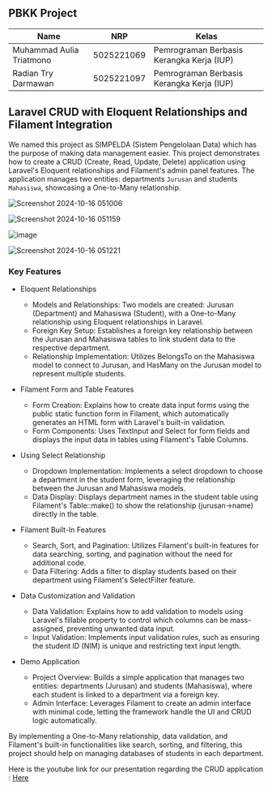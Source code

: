 
## PBKK Project

| Name           | NRP        | Kelas     |
| ---            | ---        | ----------|
| Muhammad Aulia Triatmono | 5025221069 | Pemrograman Berbasis Kerangka Kerja (IUP) |
| Radian Try Darmawan | 5025221097 | Pemrograman Berbasis Kerangka Kerja (IUP) |


## Laravel CRUD with Eloquent Relationships and Filament Integration
We named this project as SIMPELDA (Sistem Pengelolaan Data) which has the purpose of making data management easier. This project demonstrates how to create a CRUD (Create, Read, Update, Delete) application using Laravel's Eloquent relationships and Filament's admin panel features. The application manages two entities: departments `Jurusan` and students `Mahasiswa`, showcasing a One-to-Many relationship.

![Screenshot 2024-10-16 051006](https://github.com/user-attachments/assets/47f2109e-5818-4475-8395-57ca1d113150)

![Screenshot 2024-10-16 051159](https://github.com/user-attachments/assets/ee5208a4-747a-4d45-a4c4-2e604888961e)

![image](https://github.com/user-attachments/assets/69f2156d-9fdb-4c03-b504-8443ba6d48ff)

![Screenshot 2024-10-16 051221](https://github.com/user-attachments/assets/48d9d984-b977-435b-b617-3de8b4fa54c2)


### Key Features
- Eloquent Relationships
    - Models and Relationships: Two models are created: Jurusan (Department) and Mahasiswa (Student), with a One-to-Many relationship using Eloquent relationships in Laravel.
    - Foreign Key Setup: Establishes a foreign key relationship between the Jurusan and Mahasiswa tables to link student data to the respective department.
    - Relationship Implementation: Utilizes BelongsTo on the Mahasiswa model to connect to Jurusan, and HasMany on the Jurusan model to represent multiple students.

- Filament Form and Table Features
    - Form Creation: Explains how to create data input forms using the public static function form in Filament, which automatically generates an HTML form with Laravel's built-in validation.
    - Form Components: Uses TextInput and Select for form fields and displays the input data in tables using Filament's Table Columns.

- Using Select Relationship
    - Dropdown Implementation: Implements a select dropdown to choose a department in the student form, leveraging the relationship between the Jurusan and Mahasiswa models.
    - Data Display: Displays department names in the student table using Filament's Table::make() to show the relationship (jurusan->name) directly in the table.

- Filament Built-In Features
    - Search, Sort, and Pagination: Utilizes Filament's built-in features for data searching, sorting, and pagination without the need for additional code.
    - Data Filtering: Adds a filter to display students based on their department using Filament's SelectFilter feature.

- Data Customization and Validation
    - Data Validation: Explains how to add validation to models using Laravel's fillable property to control which columns can be mass-assigned, preventing unwanted data input.
    - Input Validation: Implements input validation rules, such as ensuring the student ID (NIM) is unique and restricting text input length.

- Demo Application
    - Project Overview: Builds a simple application that manages two entities: departments (Jurusan) and students (Mahasiswa), where each student is linked to a department via a foreign key.
    - Admin Interface: Leverages Filament to create an admin interface with minimal code, letting the framework handle the UI and CRUD logic automatically.
 
By implementing a One-to-Many relationship, data validation, and Filament's built-in functionalities like search, sorting, and filtering, this project should help on managing databases of students in each department.

Here is the youtube link for our presentation regarding the CRUD application :
[Here](https://www.youtube.com/watch?v=XrkxgfE2moc)


